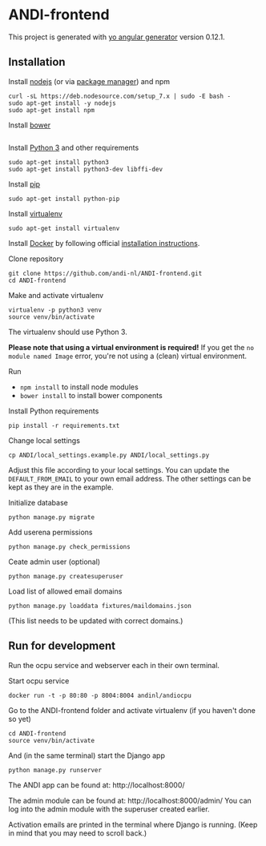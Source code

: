 # ANDI-frontend

This project is generated with [yo angular generator](https://github.com/yeoman/generator-angular)
version 0.12.1.

## Installation

Install [nodejs](https://nodejs.org/en/download/) (or via
  [package manager](https://nodejs.org/en/download/package-manager/)) and npm
```
curl -sL https://deb.nodesource.com/setup_7.x | sudo -E bash -
sudo apt-get install -y nodejs
sudo apt-get install npm
```

Install [bower](https://bower.io/#install-bower)
```

```
Install [Python 3](https://www.python.org/downloads/) and other requirements
```
sudo apt-get install python3
sudo apt-get install python3-dev libffi-dev
```

Install [pip](https://pip.pypa.io/en/stable/installing/)
```
sudo apt-get install python-pip
```

Install [virtualenv](https://virtualenv.pypa.io/en/stable/installation/)
```
sudo apt-get install virtualenv
```

Install [Docker](https://docs.docker.com/engine/installation/) by following official [installation instructions](https://docs.docker.com/engine/installation/linux/ubuntulinux/).

Clone repository
```
git clone https://github.com/andi-nl/ANDI-frontend.git
cd ANDI-frontend
```

Make and activate virtualenv
```
virtualenv -p python3 venv
source venv/bin/activate
```
The virtualenv should use Python 3.

**Please note that using a virtual environment is required!**
If you get the `no module named Image` error, you're not using a (clean) virtual environment.

Run
- `npm install` to install node modules
- `bower install` to install bower components

Install Python requirements
```
pip install -r requirements.txt
```

Change local settings
```
cp ANDI/local_settings.example.py ANDI/local_settings.py
```

Adjust this file according to your local settings. You can update the `DEFAULT_FROM_EMAIL`
to your own email address. The other settings can be kept as they are in the example.

Initialize database
```
python manage.py migrate
```

Add userena permissions
```
python manage.py check_permissions
```

Ceate admin user (optional)
```
python manage.py createsuperuser
```

Load list of allowed email domains

```
python manage.py loaddata fixtures/maildomains.json
```

(This list needs to be updated with correct domains.)

## Run for development

Run the ocpu service and webserver each in their own terminal.

Start ocpu service

```
docker run -t -p 80:80 -p 8004:8004 andinl/andiocpu
```

Go to the ANDI-frontend folder and activate virtualenv (if you haven't done so yet)

```
cd ANDI-frontend
source venv/bin/activate
```

And (in the same terminal) start the Django app

```
python manage.py runserver
```

The ANDI app can be found at: http://localhost:8000/

The admin module can be found at: http://localhost:8000/admin/
You can log into the admin module with the superuser created earlier.

Activation emails are printed in the terminal where Django is running. (Keep in
mind that you may need to scroll back.)
